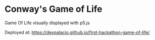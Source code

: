 # Conway's Game of Life
Game Of Life visually displayed with p5.js

Deployed at: https://devpalacio.github.io/first-hackathon-game-of-life/
